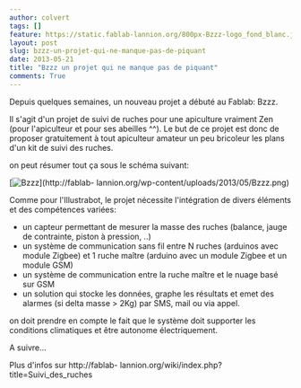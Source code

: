 ```yaml
---
author: colvert
tags: []
feature: https://static.fablab-lannion.org/800px-Bzzz-logo_fond_blanc.jpg
layout: post
slug: bzzz-un-projet-qui-ne-manque-pas-de-piquant
date: 2013-05-21
title: "Bzzz un projet qui ne manque pas de piquant"
comments: True
---
```

Depuis quelques semaines, un nouveau projet a débuté au Fablab: Bzzz.

Il s'agit d'un projet de suivi de ruches pour une apiculture vraiment Zen
(pour l'apiculteur et pour ses abeilles ^^). Le but de ce projet est donc de
proposer gratuitement à tout apiculteur amateur un peu bricoleur les plans
d'un kit de suivi des ruches.

on peut résumer tout ça sous le schéma suivant:

[![Bzzz](https://static.fablab-lannion.org/Bzzz-1024x599.png)](http://fablab-
lannion.org/wp-content/uploads/2013/05/Bzzz.png)

Comme pour l'Illustrabot, le projet nécessite l'intégration de divers éléments
et des compétences variées:

  * un capteur permettant de mesurer la masse des ruches (balance, jauge de contrainte, piston à pression, ..)
  * un système de communication sans fil entre N ruches (arduinos avec module Zigbee) et 1 ruche maître (arduino avec un module Zigbee et un module GSM)
  * un système de communication entre la ruche maître et le nuage basé sur GSM
  * un solution qui stocke les données, graphe les résultats et emet des alarmes (si delta masse &gt; 2Kg) par SMS, mail ou via appel.

on doit prendre en compte le fait que le système doit supporter les conditions
climatiques et être autonome électriquement.

A suivre…

Plus d'infos sur http://fablab-
lannion.org/wiki/index.php?title=Suivi_des_ruches


